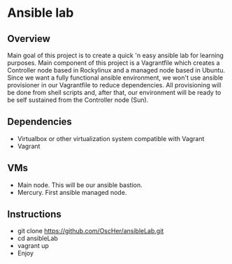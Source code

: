 # Ansible lab

## Overview
Main goal of this project is to create a quick 'n easy ansible lab for learning purposes.
Main component of this project is a Vagrantfile which creates a Controller node based in Rockylinux and a managed node based in Ubuntu.
Since we want a fully functional ansible environment, we won't use ansible provisioner in our Vagrantfile to reduce dependencies. All provisioning will be done from shell scripts and, after that, our environment will be ready to be self sustained from the Controller node (Sun).

## Dependencies
* Virtualbox or other virtualization system compatible with Vagrant
* Vagrant

## VMs
* Main node. This will be our ansible bastion.
* Mercury. First ansible managed node.

## Instructions
* git clone https://github.com/OscHer/ansibleLab.git
* cd ansibleLab
* vagrant up
* Enjoy
